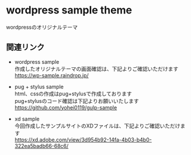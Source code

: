 wordpress sample theme
====

wordpressのオリジナルテーマ

## 関連リンク
- wordpress sample  
作成したオリジナルテーマの画面確認は、下記よりご確認いただけます  
  https://wp-sample.raindrop.jp/

- pug + stylus sample  
html、cssの作成はpug+stylusで作成しております  
pug+stylusのコード確認は下記よりお願いいたします
  https://github.com/yohei0119/gulp-sample 

- xd sample  
今回作成したサンプルサイトのXDファイルは、下記よりご確認いただけます  
  https://xd.adobe.com/view/3d954b92-14fa-4b03-b4b0-322ea5badb66-68c6/